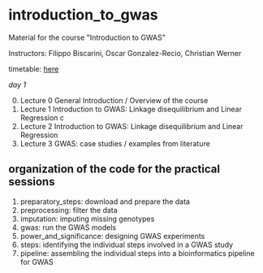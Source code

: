 # introduction_to_gwas

Material for the course "Introduction to GWAS"

Instructors: Filippo Biscarini, Oscar Gonzalez-Recio, Christian Werner

timetable: [here](https://docs.google.com/spreadsheets/d/1Cy8vBD6I_no8UPzYPU9bz7ASWyI3bc4Y9vcdr5S1TBw/edit#gid=0)

*day 1*

0. Lecture 0	General Introduction / Overview of the course
1. Lecture 1	Introduction to GWAS: Linkage disequilibrium and Linear Regression c
2. Lecture 2	Introduction to GWAS: Linkage disequilibrium and Linear Regression
3. Lecture 3	GWAS: case studies / examples from literature


## organization of the code for the practical sessions

1. preparatory_steps: download and prepare the data
2. preprocessing: filter the data
3. imputation: imputing missing genotypes
4. gwas: run the GWAS models
5. power_and_significance: designing GWAS experiments
6. steps: identifying the individual steps involved in a GWAS study
7. pipeline: assembling the individual steps into a bioinformatics pipeline for GWAS
